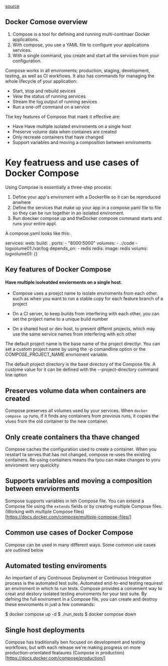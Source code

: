 
[source](https://docs.docker.com/compose/)


## Docker Comose overview 


1. Compose is a tool for defining and running multi-continaer Docker applications.
2. With compose, you use a YAML  file to configure your applications services.
3. With a single command, you create and start all the services from your configuration.



Compose works in all enviroments; production, staging, development, testing, as well as CI workfiows.
It also has commands for managing the whole lifecycle of your application:

- Start, stop and rebuild sevices
- Veiw the status of running services
- Stream the log output of running sevices
- Run a one-off command on a service 



The key features of Compose that maek it effective are:

- Have Have multiple isolated enviroments on a single host
- Preserve volume data when containes are created 
- Only recreate containers that have changed
- Support variables and moving a composition between enviroments 



# Key featruess and use cases of Docker Compose 

Using Compose is essentially a three-step process:

1. Define your app's enviroment with a Dockerfile so it can be reproduced anwhere
2. Define the services that make up your app in a compose.yaml file to file so they can be run together in an 
isolated enviroment.
3. Run doecker compose up and theDocker compose command starts and runs your entire appl. 


A  compose.yaml looks like this: 


services:
    web:
        build: .
        ports:
            - "8000:5000"
        volumes:
            -  .:/code
            - logvolume01:/var/log
        depends_on:
            - redis
    redis:
        image: redis
    volums:
        logvolume01: {}
        
        
## Key features of Docker Compose 
#### Have multiple isoleatded enviorments on a single host.

* Compose uses a proejct name to isolate enviroments from each other. such as when you want to run a stable copy 
for each feature branch of a project 


* On a CI server, to keep builds from interfering with each other, you can set the project name to a unique build number

* On a shared host or dev host, to prevent differnt projects, which may use the same service names from interfering with ech other


The default project name is the base name of the project directlyr.  You can set a custom project name by using the -p comandline option
or the COMPOSE_PROJECT_NAME envrioment variable.

The default project directory is the base directory of the Compose file.  A custome value for it can be defined with the --project-directory
command line option


## Preserves volume data when containers are created 

Compose preserves all volumes used by your services.  When `docker compose up` runs, if it finds any 
containers from previous runs, it copies the vlues from the old container to the new container. 

## Only create containers tha thave changed

Compose caches the configuration used to create a container.  When you resstart ta serves that has not changed, compose re-uses
the existing containers. Re-using containers means tha tyou can make changes to yoru enviroment very queicklty


## Supports variables and moving a composition between envviorments 

Sompose supports variables in teh Compose file.
You can extend a Compose file using the `extends` fields or by creating multiple Compose files.
(Working with multiple Compose files)[https://docs.docker.com/compose/multiple-compose-files/]



## Common use cases of Docker Compose 

Compose can be used in many different ways.  Some common use cases are outlined below 





## Automated testing enviroments 
An important of any Continuous Deployment or Continuous Integration process is the automated
test suite.  Automated end-to-end testing requirest an enviroment in which to run tests.  Compose 
provides a convenient way to creat and destory isolated testing enviroments for your test suite.
By defning the full enviroment in a Compose file, you can create and destroy these enviroments in just a few
commands:
 
 
 $ docker compose up -d 
 $ ./run_tests
 $ docker compose down
 
## Single host deployments 

Compose has traditionally ben focused on development and testing workflows, but with each release we're
making progress on more production-orientated feataures
(Compose in production)[https://docs.docker.com/compose/production/]









